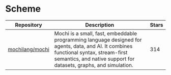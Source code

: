 # Scheme

| Repository                                            | Description                                                                                                                                                                                                | Stars |
| ----------------------------------------------------- | ---------------------------------------------------------------------------------------------------------------------------------------------------------------------------------------------------------- | ----- |
| [mochilang/mochi](https://github.com/mochilang/mochi) | Mochi is a small, fast, embeddable programming language designed for agents, data, and AI. It combines functional syntax, stream-first semantics, and native support for datasets, graphs, and simulation. | 314   |
